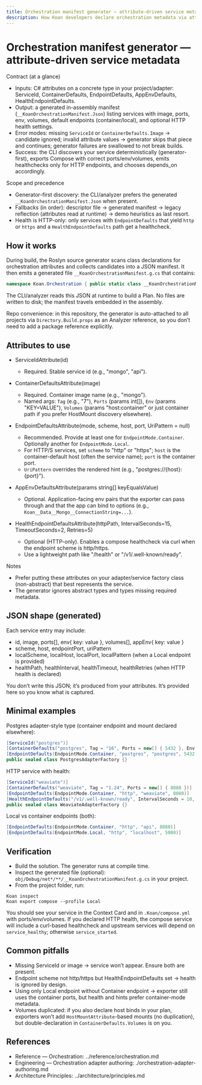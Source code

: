 ```yaml
---
title: Orchestration manifest generator — attribute-driven service metadata
description: How Koan developers declare orchestration metadata via attributes and let the Roslyn generator produce a manifest consumed by the CLI/analyzer.
---
```


# Orchestration manifest generator — attribute-driven service metadata

Contract (at a glance)
- Inputs: C# attributes on a concrete type in your project/adapter: ServiceId, ContainerDefaults, EndpointDefaults, AppEnvDefaults, HealthEndpointDefaults.
- Output: a generated in-assembly manifest (`__KoanOrchestrationManifest.Json`) listing services with image, ports, env, volumes, default endpoints (container/local), and optional HTTP health settings.
- Error modes: missing `ServiceId` or `ContainerDefaults.Image` → candidate ignored; invalid attribute values → generator skips that piece and continues; generator failures are swallowed to not break builds.
- Success: the CLI discovers your service deterministically (generator-first), exports Compose with correct ports/env/volumes, emits healthchecks only for HTTP endpoints, and chooses depends_on accordingly.

Scope and precedence
- Generator-first discovery: the CLI/analyzer prefers the generated `__KoanOrchestrationManifest.Json` when present.
- Fallbacks (in order): descriptor file → generated manifest → legacy reflection (attributes read at runtime) → demo heuristics as last resort.
- Health is HTTP-only: only services with `EndpointDefaults` that yield `http` or `https` and a `HealthEndpointDefaults` path get a healthcheck.

## How it works

During build, the Roslyn source generator scans class declarations for orchestration attributes and collects candidates into a JSON manifest. It then emits a generated file `__KoanOrchestrationManifest.g.cs` that contains:

```csharp
namespace Koan.Orchestration { public static class __KoanOrchestrationManifest { public const string Json = "..."; } }
```

The CLI/analyzer reads this JSON at runtime to build a Plan. No files are written to disk; the manifest travels embedded in the assembly.

Repo convenience: in this repository, the generator is auto-attached to all projects via `Directory.Build.props` as an Analyzer reference, so you don’t need to add a package reference explicitly.

## Attributes to use

- ServiceIdAttribute(id)
  - Required. Stable service id (e.g., "mongo", "api").

- ContainerDefaultsAttribute(image)
  - Required. Container image name (e.g., "mongo").
  - Named args: `Tag` (e.g., "7"), `Ports` (params int[]), `Env` (params "KEY=VALUE"), `Volumes` (params "host:container" or just container path if you prefer HostMount discovery elsewhere).

- EndpointDefaultsAttribute(mode, scheme, host, port, UriPattern = null)
  - Recommended. Provide at least one for `EndpointMode.Container`. Optionally another for `EndpointMode.Local`.
  - For HTTP/S services, set `scheme` to "http" or "https"; `host` is the container-default host (often the service name); `port` is the container port.
  - `UriPattern` overrides the rendered hint (e.g., "postgres://{host}:{port}").

- AppEnvDefaultsAttribute(params string[] keyEqualsValue)
  - Optional. Application-facing env pairs that the exporter can pass through and that the app can bind to options (e.g., `Koan__Data__Mongo__ConnectionString=...`).

- HealthEndpointDefaultsAttribute(httpPath, IntervalSeconds=15, TimeoutSeconds=2, Retries=5)
  - Optional (HTTP-only). Enables a compose healthcheck via curl when the endpoint scheme is http/https.
  - Use a lightweight path like "/health" or "/v1/.well-known/ready".

Notes
- Prefer putting these attributes on your adapter/service factory class (non-abstract) that best represents the service.
- The generator ignores abstract types and types missing required metadata.

## JSON shape (generated)

Each service entry may include:
- id, image, ports[], env{ key: value }, volumes[], appEnv{ key: value }
- scheme, host, endpointPort, uriPattern
- localScheme, localHost, localPort, localPattern (when a Local endpoint is provided)
- healthPath, healthInterval, healthTimeout, healthRetries (when HTTP health is declared)

You don’t write this JSON; it’s produced from your attributes. It’s provided here so you know what is captured.

## Minimal examples

Postgres adapter-style type (container endpoint and mount declared elsewhere):

```csharp
[ServiceId("postgres")]
[ContainerDefaults("postgres", Tag = "16", Ports = new[] { 5432 }, Env = new[] { "POSTGRES_USER=postgres", "POSTGRES_DB=Koan" })]
[EndpointDefaults(EndpointMode.Container, "postgres", "postgres", 5432, UriPattern = "postgres://{host}:{port}")]
public sealed class PostgresAdapterFactory {}
```

HTTP service with health:

```csharp
[ServiceId("weaviate")]
[ContainerDefaults("weaviate", Tag = "1.24", Ports = new[] { 8080 })]
[EndpointDefaults(EndpointMode.Container, "http", "weaviate", 8080)]
[HealthEndpointDefaults("/v1/.well-known/ready", IntervalSeconds = 10, TimeoutSeconds = 2, Retries = 12)]
public sealed class WeaviateAdapterFactory {}
```

Local vs container endpoints (both):

```csharp
[EndpointDefaults(EndpointMode.Container, "http", "api", 8080)]
[EndpointDefaults(EndpointMode.Local, "http", "localhost", 5080)]
```

## Verification

- Build the solution. The generator runs at compile time.
- Inspect the generated file (optional): `obj/Debug/net*/**/__KoanOrchestrationManifest.g.cs` in your project.
- From the project folder, run:

```pwsh
Koan inspect
Koan export compose --profile Local
```

You should see your service in the Context Card and in `.Koan/compose.yml` with ports/env/volumes. If you declared HTTP health, the compose service will include a curl-based healthcheck and upstream services will depend on `service_healthy`; otherwise `service_started`.

## Common pitfalls

- Missing ServiceId or image → service won’t appear. Ensure both are present.
- Endpoint scheme not http/https but HealthEndpointDefaults set → health is ignored by design.
- Using only Local endpoint without Container endpoint → exporter still uses the container ports, but health and hints prefer container-mode metadata.
- Volumes duplicated: if you also declare host binds in your plan, exporters won’t add `HostMountAttribute`-based mounts (no duplication), but double-declaration in `ContainerDefaults.Volumes` is on you.

## References

- Reference — Orchestration: ../reference/orchestration.md
- Engineering — Orchestration adapter authoring: ./orchestration-adapter-authoring.md
- Architecture Principles: ../architecture/principles.md
